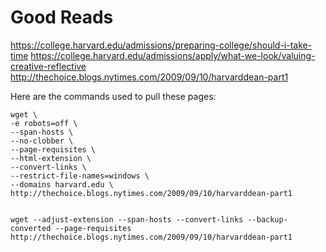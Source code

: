 # Good Reads

https://college.harvard.edu/admissions/preparing-college/should-i-take-time
https://college.harvard.edu/admissions/apply/what-we-look/valuing-creative-reflective
http://thechoice.blogs.nytimes.com/2009/09/10/harvarddean-part1

Here are the commands used to pull these pages:

    wget \
    -e robots=off \
    --span-hosts \
    --no-clobber \
    --page-requisites \
    --html-extension \
    --convert-links \
    --restrict-file-names=windows \
    --domains harvard.edu \
    http://thechoice.blogs.nytimes.com/2009/09/10/harvarddean-part1
    
    
    wget --adjust-extension --span-hosts --convert-links --backup-converted --page-requisites http://thechoice.blogs.nytimes.com/2009/09/10/harvarddean-part1
